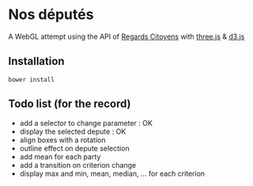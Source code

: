 # Nos députés

A WebGL attempt using the API of [Regards Citoyens] with [three.js] & [d3.js]

## Installation


    bower install


## Todo list (for the record)

* add a selector to change parameter : OK
* display the selected depute : OK
* align boxes with a rotation
* outline effect on depute selection
* add mean for each party
* add a transition on criterion change
* display max and min, mean, median, ... for each criterion

[Regards Citoyens]: http://www.regardscitoyens.org/
[three.js]: http://threejs.org/
[d3.js]: http://d3js.org/